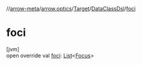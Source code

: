//[arrow-meta](../../../../index.md)/[arrow.optics](../../index.md)/[Target](../index.md)/[DataClassDsl](index.md)/[foci](foci.md)

# foci

[jvm]\
open override val [foci](foci.md): [List](https://kotlinlang.org/api/latest/jvm/stdlib/kotlin.collections/-list/index.html)&lt;[Focus](../../-focus/index.md)&gt;
